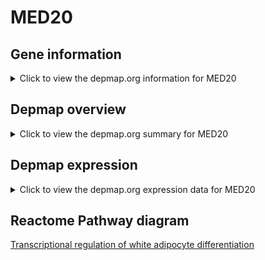 <h1>MED20</h1>

<h2>Gene information</h2>
<details>
  <summary>Click to view the depmap.org information for MED20</summary>
  <iframe src="https://depmap.org/portal/gene/MED20?tab=about" style="border:none;width:100%;height:800px"></iframe>
</details>

<h2>Depmap overview</h2>
<details>
  <summary>Click to view the depmap.org summary for MED20</summary>
  <iframe src="https://depmap.org/portal/gene/MED20?tab=overview" style="border:none;width:100%;height:800px"></iframe>
</details>

<h2>Depmap expression</h2>
<details>
  <summary>Click to view the depmap.org expression data for MED20</summary>
  <iframe src="https://depmap.org/portal/gene/MED20?tab=characterization" style="border:none;width:100%;height:800px"></iframe>
</details>



<h2>Reactome Pathway diagram</h2>
<a href="https://reactome.org/PathwayBrowser/#/R-HSA-381340" target="_BLANK">Transcriptional regulation of white adipocyte differentiation</a>



